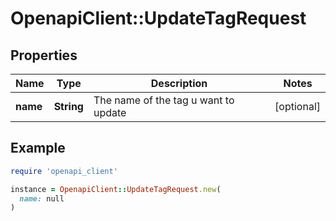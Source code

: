 # OpenapiClient::UpdateTagRequest

## Properties

| Name | Type | Description | Notes |
| ---- | ---- | ----------- | ----- |
| **name** | **String** | The name of the tag u want to update | [optional] |

## Example

```ruby
require 'openapi_client'

instance = OpenapiClient::UpdateTagRequest.new(
  name: null
)
```

